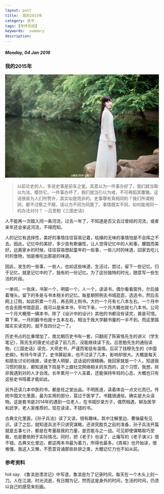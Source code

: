 ```yaml
---
layout: post
title:  我的2015年
category: 读书
tags: [年终总结]
keywords:  summary
description:
---
```


##### Monday, 04 Jan 2016

### 我的2015年

![fairy](/../../assets/img/book/2016/fairy.jpg)

> 以前论史的人，多说史事是前车之鉴。其意以为一件事办好了，我们就当取以为法，模仿它。一件事办坏了，我们就当引以为戒，不可再蹈其覆辙。这话很易为人们所赞许，其实似是而非的。史事哪有真相同的？我们所谓相同，都不过察之不精，误以为不同为同罢了。事情既实不同，如何能用同一的办法对付？
--吕思勉《三国史话》

人不能再一次踏入同一条河流，过去一年了，不知道是否又去过曾经的河流，或者来年还会来这河流，不得而知。

人的记忆有选择性，美好的事情往往容易记着，枯燥的无味的事情怕是不会挥之不去。因此，记忆中的美好，多少具有欺骗性，让人觉得记忆中的人和事，朦胧而美好。远离家乡的时候，往往容易想起童年的一些事，一些儿时的味道，回家去吃儿时的食物，怕是难吃出那是的味道。

因此，发生的一些事，一些人，也如这些味道，生活过，尝过，留下一些记忆。归于记忆，就是记忆中的了，独有的一份记忆。为了这份独特的时光，随意写一些生活的片段。

一单间，一张床，书架一个，明窗一个，人一个，读读书，偶尔看看窗外，尔后接着埋头。留下的多是与书本相关的记忆。每星期照例去书城逛逛，选选书，然后去网上订购，如此积累一个月，再去网上购书。大约一个月有七八本左右。一个月中也会去图书馆逛逛，我可以是来本书，平均下来，一个月大概也就七八本书。公司一个月大概借一辆本书，除了《设计中的设计》其他的书都没有读完，甚是可惜。算下来，一月的翻书也就十五本左右，相当于我大学翻书量的一半不到。而这里踏踏实实读完的，就不及四分之一了。

历史书占的比重增加了，南北朝历史书有一套，只翻阅了陈寅恪先生的讲义（学生笔记），陈先生的唐史论述读了前几页，没能继续读下去。吕思勉先生的通俗读物，《三国史话》读完，大师史书，严谨而笔低有温情。后买了钱穆先生的《中国史纲》，有待今年读了。史书算起来，也不过读了几本，影响却很大。大概是每天和朋友讨论的缘故，读史使人明智，这话说的很精确。我回家就是一个人，知道我习惯的朋友，都知道我下班是不上跟社交网络相关的东西的，这个习惯，我想，除非我遇到对的人才会改。长年累月一个人呆着，还能保持年轻的心态，大概也只有这些史书陪着才能如此。

另外还读几本中医的书，都是任之堂出品。不明医道，读着体会一点文化而已。传统中国文化里面，最为实用的部分，莫过于医学了。书籍很通俗，确实是大众读物。这是套书是2014年的遇到一位老人，在书城抄录方子，偶然相遇，聊及医学和武学，老人家推荐的，现在读读，不错的书。

古典文化里面，《孙子兵法》读了又读，很有趣味。其中注解里边，曹操最有见识。读了之后，就知道兵法不只讲究谋略，还讲究胜负之前的准备，孙子兵法开篇就是五事七计，都是在考量敌我的力量，是否能与之一战。可见即使谋略取巧至极，也是要依附于实际情况。同时，把《老子》也读了，止庵写的《老子演义》很不错。古典文化里边，都这两本书最为着力，所得也最多。《周易》也开始读，很难懂，我这人又懒，不愿意背诵那些卦辞之类，大概记忆力也不如从前。


### 参考资料

hid say: 《鲁滨逊漂流记》中写道，鲁滨逊为了记录时间，每天在一个木头上刻一刀。人在江湖，时光流逝，有日期为记，然而这是身外的时间，生活的时间，仍须以自己的感受来刻画。
